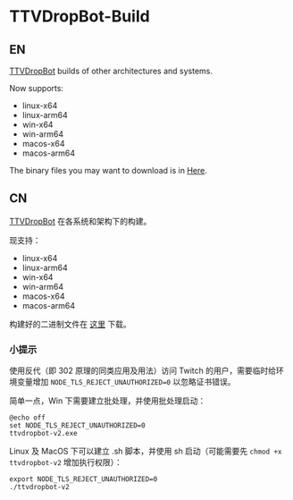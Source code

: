 # TTVDropBot-Build

## EN

[TTVDropBot](https://github.com/Zaarrg/TTVDropBot) builds of other architectures and systems.

Now supports:
* linux-x64
* linux-arm64
* win-x64
* win-arm64
* macos-x64
* macos-arm64

The binary files you may want to download is in [Here](https://sffxzzp-nightly.vercel.app/TTVDropBot-Build).

## CN

[TTVDropBot](https://github.com/Zaarrg/TTVDropBot) 在各系统和架构下的构建。

现支持：
* linux-x64
* linux-arm64
* win-x64
* win-arm64
* macos-x64
* macos-arm64

构建好的二进制文件在 [这里](https://sffxzzp-nightly.vercel.app/TTVDropBot-Build) 下载。

### 小提示

使用反代（即 302 原理的同类应用及用法）访问 Twitch 的用户，需要临时给环境变量增加 `NODE_TLS_REJECT_UNAUTHORIZED=0` 以忽略证书错误。

简单一点，Win 下需要建立批处理，并使用批处理启动：

``` batch
@echo off
set NODE_TLS_REJECT_UNAUTHORIZED=0
ttvdropbot-v2.exe
```

Linux 及 MacOS 下可以建立 .sh 脚本，并使用 sh 启动（可能需要先 `chmod +x ttvdropbot-v2` 增加执行权限）：

``` shell
export NODE_TLS_REJECT_UNAUTHORIZED=0
./ttvdropbot-v2
```
